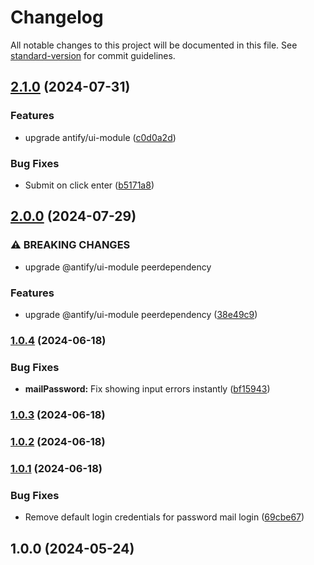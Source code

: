 # Changelog

All notable changes to this project will be documented in this file. See [standard-version](https://github.com/conventional-changelog/standard-version) for commit guidelines.

## [2.1.0](https://github.com/antify/authentication-module/compare/v2.0.0...v2.1.0) (2024-07-31)


### Features

* upgrade antify/ui-module ([c0d0a2d](https://github.com/antify/authentication-module/commit/c0d0a2db59b7be02c7c31ac856b174ccab06e2f5))


### Bug Fixes

* Submit on click enter ([b5171a8](https://github.com/antify/authentication-module/commit/b5171a853c1f202df75994d0aaad8def25ede0f2))

## [2.0.0](https://github.com/antify/authentication-module/compare/v1.0.4...v2.0.0) (2024-07-29)


### ⚠ BREAKING CHANGES

* upgrade @antify/ui-module peerdependency

### Features

* upgrade @antify/ui-module peerdependency ([38e49c9](https://github.com/antify/authentication-module/commit/38e49c91cec699e233217bb91f92e4c1d0c1c159))

### [1.0.4](https://github.com/antify/authentication-module/compare/v1.0.3...v1.0.4) (2024-06-18)

### Bug Fixes

* **mailPassword:** Fix showing input errors
  instantly ([bf15943](https://github.com/antify/authentication-module/commit/bf159432750751804237ccf208d4c88930117f8a))

### [1.0.3](https://github.com/antify/authentication-module/compare/v1.0.2...v1.0.3) (2024-06-18)

### [1.0.2](https://github.com/antify/authentication-module/compare/v1.0.1...v1.0.2) (2024-06-18)

### [1.0.1](https://github.com/antify/authentication-module/compare/v1.0.0...v1.0.1) (2024-06-18)

### Bug Fixes

* Remove default login credentials for password mail
  login ([69cbe67](https://github.com/antify/authentication-module/commit/69cbe67bc1532247b7a0f3ec78888fa94061d559))

## 1.0.0 (2024-05-24)
